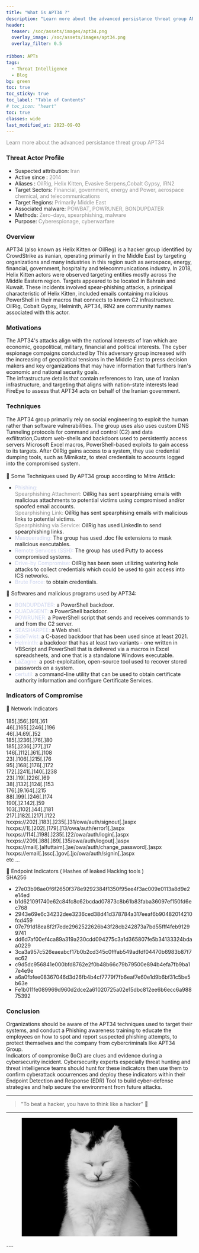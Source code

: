 ```yaml
---
title: "What is APT34 ?"
description: "Learn more about the advanced persistance threat group APT34"
header:
  teaser: /soc/assets/images/apt34.png
  overlay_image: /soc/assets/images/apt34.png
  overlay_filter: 0.5

ribbon: APTs
tags:   
  - Threat Intelligence
  - Blog
bg: green
toc: true
toc_sticky: true
toc_label: "Table of Contents"
# toc_icon: "heart"
toc: true
classes: wide
last_modified_at: 2023-09-03
---
```

<span style="color:#909090">Learn more about the advanced persistance threat group APT34</span>

### Threat Actor Profile
- Suspected attribution: <span style="color:#909090"> Iran </span> 
- Active since : <span style="color:#909090"> 2014 </span>
- Aliases :  <span style="color:#909090"> OilRig, Helix Kitten, Evasive Serpens,Cobalt Gypsy, IRN2</span>
- Target Sectors: <span style="color:#909090"> Financial, government, energy and Power, aerospace   chemical, and telecommunications</span>
- Target Regions: <span style="color:#909090"> Primarily Middle East</span>
- Associated malware: <span style="color:#909090"> POWBAT, POWRUNER, BONDUPDATER</span>
- Methods: <span style="color:#909090">Zero-days, spearphishing, malware</span>
- Purpose: <span style="color:#909090">	Cyberespionage, cyberwarfare</span>

### Overview
APT34 (also known as Helix Kitten or OilReg) is a hacker group identified by CrowdStrike as iranian, operating primarily in the Middle East by targeting organizations and many industries in this region such as aerospace, energy, financial, government, hospitality and telecommunications industry.
In 2018, Helix Kitten actors were observed targeting entities mostly across the Middle Eastern region.
Targets appeared to be located in Bahrain and Kuwait. These incidents involved spear-phishing attacks, a principal characteristic of Helix Kitten, included emails containing malicious PowerShell in their macros that connects to known C2 infrastructure.<br>
OilRig, Cobalt Gypsy, Helminth, APT34, IRN2 are community names associated with this actor.

### Motivations
The APT34's attacks align with the national interests of Iran which are economic, geopolitical, military, financial and political interests. The cyber espionage compaigns conducted by This adversary group increased with the increasing of geopolitical tensions in the Middle East to press decision makers and key organizations that may have information that furthers Iran's economic and national security goals. <br>
The infrastructure details that contain references to Iran, use of Iranian infrastructure, and targeting that aligns with nation-state interests lead FireEye to assess that APT34 acts on behalf of the Iranian government.

### Techniques
The APT34 group primarily rely on social engineering to exploit the human rather than software vulnerabilities. The group uses 
also uses custom DNS Tunneling protocols for command and control (C2) and data exfiltration,Custom web-shells and backdoors used to persistently access servers
 Microsoft Excel macros, PowerShell-based exploits to gain access to its targets.
After OilRig gains access to a system, they use credential dumping tools, such as Mimikatz, to steal credentials to accounts logged into the compromised system. <br><br>
📌 Some Techniques used By APT34 group according to Mitre Att&ck:
- <span style="color:#cad2ed"> Phishing: </span> <br>
 <span style="color:#909090">Spearphishing Attachment:</span> OilRig has sent spearphising emails with malicious attachments to potential victims using compromised and/or spoofed email accounts. <br>
 <span style="color:#909090">Spearphishing Link: </span> OilRig has sent spearphising emails with malicious links to potential victims.<br>
 <span style="color:#909090">Spearphishing via Service:</span> OilRig has used LinkedIn to send spearphishing links. 
- <span style="color:#cad2ed"> Masquerading: </span> The group has used .doc file extensions to mask malicious executables.
- <span style="color:#cad2ed"> Remote Services (SSH): </span> The group has used Putty to access compromised systems.
- <span style="color:#cad2ed"> Drive-by Compromise: </span> OilRig has been seen utilizing watering hole attacks to collect credentials which could be used to gain access into ICS networks.
- <span style="color:#cad2ed"> Brute Force: </span> to obtain credentials.

📌 Softwares and malicious programs used by APT34:
- <span style="color:#cad2ed"> BONDUPDATER: </span> a PowerShell backdoor.
- <span style="color:#cad2ed"> QUADAGENT:  </span> a PowerShell backdoor.
- <span style="color:#cad2ed"> POWRUNER: </span>  a PowerShell script that sends and receives commands to and from the C2 server.
- <span style="color:#cad2ed"> SEASHARPEE: </span>  a Web shell.
- <span style="color:#cad2ed"> SideTwist: </span> a C-based backdoor that has been used since at least 2021.
- <span style="color:#cad2ed"> Helminth: </span>  a backdoor that has at least two variants - one written in VBScript and PowerShell that is delivered via a macros in Excel spreadsheets, and one that is a standalone Windows executable.
- <span style="color:#cad2ed"> LaZagne: </span>  a post-exploitation, open-source tool used to recover stored passwords on a system.
- <span style="color:#cad2ed"> certutil: </span>  a command-line utility that can be used to obtain certificate authority information and configure Certificate Services.

### Indicators of Compromise
📌 Network Indicators<br><br>
185[.]56[.]91[.]61                     
46[.]165[.]246[.]196<br>
46[.]4.69[.]52<br> 
185[.]236[.]76[.]80<br>
185[.]236[.]77[.]17<br>
146[.]112[.]61[.]108<br> 
23[.]106[.]215[.]76<br> 
95[.]168[.]176[.]172 <br> 
172[.]241[.]140[.]238<br> 
23[.]19[.]226[.]69<br>
38[.]132[.]124[.]153<br> 
176[.]9.164[.]215<br> 
88[.]99[.]246[.]174<br> 
190[.]2.142[.]59<br> 
103[.]102[.]44[.]181<br>
217[.]182[.]217[.]122<br>
hxxps://202[.]183[.]235[.]31/owa/auth/signout[.]aspx <br>
hxxps://1[.]202[.]179[.]13/owa/auth/error1[.]aspx<br>
hxxps://114[.]198[.]235[.]22/owa/auth/login[.]aspx<br>
hxxps://209[.]88[.]89[.]35/owa/auth/logout[.]aspx<br>
hxxps://mail[.]alfuttaim[.]ae/owa/auth/change_password[.]aspx<br>
hxxps://email[.]ssc[.]gov[.]jo/owa/auth/signin[.]aspx<br>
etc ... <br>

📌 Endpoint Indicators ( Hashes of leaked Hacking tools ) <br>
SHA256<br>
- 27e03b98ae0f6f2650f378e9292384f1350f95ee4f3ac009e0113a8d9e2e14ed<br>
- b1d621091740e62c84fc8c62bcdad07873c8b61b83faba36097ef150fd6ec768<br>
- 2943e69e6c34232dee3236ced38d41d378784a317eeaf6b90482014210fcd459<br>
- 07e791d18ea8f2f7ede2962522626b43f28cb242873a7bd55fff4feb91299741<br>
- dd6d7af00ef4ca89a319a230cdd094275c3a1d365807fe5b34133324bdaa0229<br>
- 3ca3a957c526eaeabcf17b0b2cd345c0fffab549adfdf04470b6983b87f7ec62<br>
- c9d5dc956841e000bfd8762e2f0b48b66c79b79500e894b4efa7fb9ba17e4e9e<br>
- a6a0fbfee08367046d3d26fb4b4cf7779f7fb6eaf7e60e1d9b6bf31c5be5b63e<br>
- Fe1b011fe089969d960d2dce2a61020725a02e15dbc812ee6b6ecc6a98875392<br>
### Conclusion
Organizations should be aware of the APT34 techniques used to target their systems, and conduct a Phishing awareness training to educate the employees on how to spot and report suspected phishing attempts, to protect themselves and the company from cybercriminals like APT34 Group.<br>
Indicators of compromise (IoC) are clues and evidence during a cybersecurity incident.
Cybersecurity experts especially threat hunting and threat intelligence teams should hunt for these indicators then use them to confirm cyberattack occurrences and deploy these indicators within their Endpoint Detection and Response (EDR) Tool to build cyber-defense strategies and help secure the environment from future attacks.
<hr>

> "To beat a hacker, you have to think like a hacker" 💙
<hr>
<p align="center">
  <img src="/assets/images/icons/cat.jpg" alt="Terminal Shortcuts" style="width:420px;height:320px;">
</p>
---
